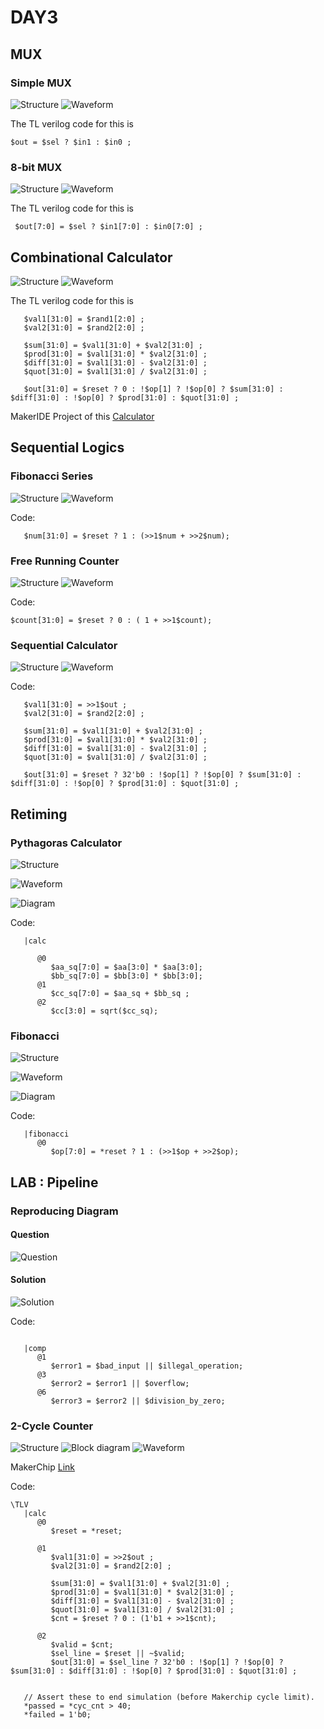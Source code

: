 # DAY3

## MUX

### Simple MUX

![Structure](images/image-1.png)
![Waveform](images/image-3.png)

The TL verilog code for this is

```tlverilog
$out = $sel ? $in1 : $in0 ;
```

### 8-bit MUX

![Structure](image.png)
![Waveform](images/image-2.png)

The TL verilog code for this is

```tlverilog
 $out[7:0] = $sel ? $in1[7:0] : $in0[7:0] ;
 ```

## Combinational Calculator

![Structure](images/image-4.png)
![Waveform](images/image-5.png)

The TL verilog code for this is

```tlverilog
   $val1[31:0] = $rand1[2:0] ;
   $val2[31:0] = $rand2[2:0] ;
   
   $sum[31:0] = $val1[31:0] + $val2[31:0] ;
   $prod[31:0] = $val1[31:0] * $val2[31:0] ;
   $diff[31:0] = $val1[31:0] - $val2[31:0] ;
   $quot[31:0] = $val1[31:0] / $val2[31:0] ;
   
   $out[31:0] = $reset ? 0 : !$op[1] ? !$op[0] ? $sum[31:0] : $diff[31:0] : !$op[0] ? $prod[31:0] : $quot[31:0] ;

```

MakerIDE Project of this [Calculator](https://myth.makerchip.com/sandbox/0zpfRhoN2/0qjh8nJ)


## Sequential Logics

### Fibonacci Series

![Structure](images/image-8.png)
![Waveform](images/image-7.png)

Code:

```tlverilog
   $num[31:0] = $reset ? 1 : (>>1$num + >>2$num);
```

### Free Running Counter

![Structure](images/image-9.png)
![Waveform](images/image-10.png)

Code:

```tlverilog
$count[31:0] = $reset ? 0 : ( 1 + >>1$count);
```

### Sequential Calculator

![Structure](images/image-11.png)
![Waveform](images/image-12.png)

Code:

```tlverilog
   $val1[31:0] = >>1$out ;
   $val2[31:0] = $rand2[2:0] ;
   
   $sum[31:0] = $val1[31:0] + $val2[31:0] ;
   $prod[31:0] = $val1[31:0] * $val2[31:0] ;
   $diff[31:0] = $val1[31:0] - $val2[31:0] ;
   $quot[31:0] = $val1[31:0] / $val2[31:0] ;
   
   $out[31:0] = $reset ? 32'b0 : !$op[1] ? !$op[0] ? $sum[31:0] : $diff[31:0] : !$op[0] ? $prod[31:0] : $quot[31:0] ;
```

## Retiming

### Pythagoras Calculator

![Structure](images/image-13.png)

![Waveform](images/image-14.png)

![Diagram](images/image-15.png)

Code:

```tlverilog
   |calc

      @0
         $aa_sq[7:0] = $aa[3:0] * $aa[3:0];
         $bb_sq[7:0] = $bb[3:0] * $bb[3:0];
      @1
         $cc_sq[7:0] = $aa_sq + $bb_sq ;
      @2
         $cc[3:0] = sqrt($cc_sq);
```

### Fibonacci 


![Structure](images/image-16.png)

![Waveform](images/image-17.png)

![Diagram](images/image-18.png)

Code:

```tlverilog
   |fibonacci
      @0
         $op[7:0] = *reset ? 1 : (>>1$op + >>2$op);
```


## LAB : Pipeline

### Reproducing Diagram

#### Question

![Question](images/image-19.png)

#### Solution

![Solution](images/image-20.png)

Code:

```tlverilog

   |comp
      @1
         $error1 = $bad_input || $illegal_operation;
      @3
         $error2 = $error1 || $overflow;
      @6
         $error3 = $error2 || $division_by_zero;

```


### 2-Cycle Counter

![Structure](images/image-21.png)
![Block diagram](images/image-22.png)
![Waveform](images/image-23.png)

MakerChip [Link](https://myth.makerchip.com/sandbox/0zpfRhoN2/0zmhMv6#)

Code:

```tlveriilog
\TLV
   |calc
      @0
         $reset = *reset;

      @1   
         $val1[31:0] = >>2$out ;
         $val2[31:0] = $rand2[2:0] ;
         
         $sum[31:0] = $val1[31:0] + $val2[31:0] ;
         $prod[31:0] = $val1[31:0] * $val2[31:0] ;
         $diff[31:0] = $val1[31:0] - $val2[31:0] ;
         $quot[31:0] = $val1[31:0] / $val2[31:0] ;
         $cnt = $reset ? 0 : (1'b1 + >>1$cnt);
      
      @2
         $valid = $cnt;
         $sel_line = $reset || ~$valid;
         $out[31:0] = $sel_line ? 32'b0 : !$op[1] ? !$op[0] ? $sum[31:0] : $diff[31:0] : !$op[0] ? $prod[31:0] : $quot[31:0] ;

   
   // Assert these to end simulation (before Makerchip cycle limit).
   *passed = *cyc_cnt > 40;
   *failed = 1'b0;

```
